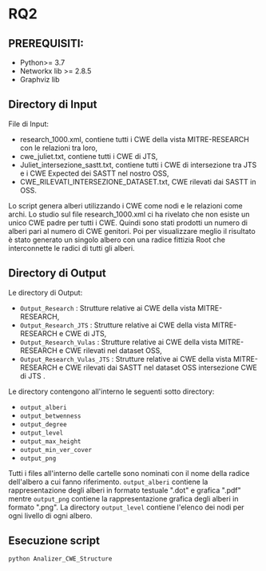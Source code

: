 # RQ2


## PREREQUISITI:

- Python>= 3.7
- Networkx lib >= 2.8.5
- Graphviz lib


## Directory di Input

File di Input:
- research_1000.xml, contiene tutti i CWE della vista MITRE-RESEARCH con le relazioni tra loro,
- cwe_juliet.txt, contiene tutti i CWE di JTS,
- Juliet_intersezione_sastt.txt, contiene tutti i CWE di intersezione tra JTS e i CWE Expected dei SASTT nel nostro OSS,
- CWE_RILEVATI_INTERSEZIONE_DATASET.txt, CWE rilevati dai SASTT in OSS.

Lo script genera alberi utilizzando i CWE come nodi e le relazioni come archi.
Lo studio sul file research_1000.xml ci ha rivelato che non esiste un unico CWE padre per tutti i CWE. Quindi sono stati prodotti un numero di alberi
pari al numero di CWE genitori. Poi per visualizzare meglio il risultato è stato generato un singolo albero con una radice fittizia Root che interconnette 
le radici di tutti gli alberi.


## Directory di Output
Le directory di Output:
- `Output_Research` : Strutture relative ai CWE della vista MITRE-RESEARCH,
- `Output_Research_JTS` : Strutture relative ai CWE della vista MITRE-RESEARCH e CWE di JTS,
- `Output_Research_Vulas` : Strutture relative ai CWE della vista MITRE-RESEARCH e CWE rilevati nel dataset OSS,
- `Output_Research_Vulas_JTS` : Strutture relative ai CWE della vista MITRE-RESEARCH e CWE rilevati dai SASTT nel dataset OSS intersezione CWE di JTS .

Le directory contengono all'interno le seguenti sotto directory:
- `output_alberi`
- `output_betwenness`
- `output_degree`
- `output_level`
- `output_max_height`
- `output_min_ver_cover`
- `output_png`

Tutti i files all'interno delle cartelle sono nominati con il nome della radice dell'albero a cui fanno riferimento.
`output_alberi` contiene la rappresentazione degli alberi in formato testuale ".dot" e grafica ".pdf" mentre `output_png` contiene la rappresentazione grafica degli alberi in formato ".png".
La directory `output_level` contiene l'elenco dei nodi per ogni livello di ogni albero.

## Esecuzione script

`python Analizer_CWE_Structure `






  
